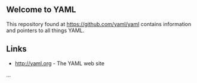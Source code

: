 ## Welcome to YAML

This repository found at https://github.com/yaml/yaml contains information and
pointers to all things YAML.

## Links

* http://yaml.org - The YAML web site

...

